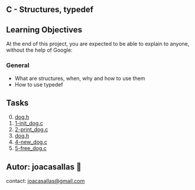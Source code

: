## C - Structures, typedef ##

## Learning Objectives ##

At the end of this project, you are expected to be able to explain to anyone, without the help of Google:

### General ###
* What are structures, when, why and how to use them  
* How to use typedef   

## Tasks ##  
0. [dog.h](https://github.com/joacasallas2/holbertonschool-low_level_programming/blob/main/structures_typedef/dog.h)
1. [1-init_dog.c](https://github.com/joacasallas2/holbertonschool-low_level_programming/blob/main/structures_typedef/1-init_dog.c)
2. [2-print_dog.c](https://github.com/joacasallas2/holbertonschool-low_level_programming/blob/main/structures_typedef/2-print_dog.c)
3. [dog.h](https://github.com/joacasallas2/holbertonschool-low_level_programming/blob/main/structures_typedef/dog.h)
4. [4-new_dog.c](https://github.com/joacasallas2/holbertonschool-low_level_programming/blob/main/structures_typedef/4-new_dog.c)
5. [5-free_dog.c](https://github.com/joacasallas2/holbertonschool-low_level_programming/blob/main/structures_typedef/5-free_dog.c)

## Autor:  joacasallas :information_desk_person:  
contact:  joacasallas@gmail.com  
